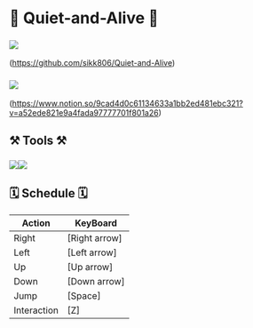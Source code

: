 
  
# 🤫 Quiet-and-Alive 🤫

### <img src="https://img.shields.io/badge/GitHub-000000?style=flat-square&logo=github&logoColor=FFFFFF"/>
(https://github.com/sikk806/Quiet-and-Alive)
### <img src="https://img.shields.io/badge/Notion-000000?style=flat-square&logo=notion&logoColor=FFFFFF"/>
(https://www.notion.so/9cad4d0c61134633a1bb2ed481ebc321?v=a52ede821e9a4fada97777701f801a26)

## ⚒️ Tools ⚒️

### <img src="https://img.shields.io/badge/unity-000000?style=flat-square&logo=unity&logoColor=FFFFFF"/><img src="https://img.shields.io/badge/c%23-239120?style=flat-square&logo=c-sharp&logoColor=FFFFFF"/>

## 🗓 Schedule 🗓

| Action | KeyBoard |
| ----- | ----- |
| Right | [Right arrow] |
| Left | [Left arrow] |
| Up | [Up arrow] |
| Down | [Down arrow] |
| Jump | [Space] |
| Interaction | [Z] |


